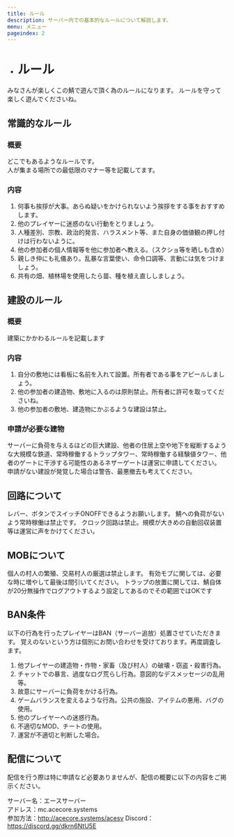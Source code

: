 ```yaml
---
title: ルール
description: サーバー内での基本的なルールについて解説します。
menu: メニュー
pageindex: 2
---
```

* # ルール

みなさんが楽しくこの鯖で遊んで頂く為のルールになります。
ルールを守って楽しく遊んでくださいね。

## 常識的なルール

### 概要

どこでもあるようなルールです。\
人が集まる場所での最低限のマナー等を記載してます。

### 内容

1. 何事も挨拶が大事。あらぬ疑いをかけられないよう挨拶をする事をおすすめします。
2. 他のプレイヤーに迷惑のない行動をとりましょう。
3. 人種差別、宗教、政治的発言、ハラスメント等、また自身の価値観の押し付けは行わないように。
4. 他の参加者の個人情報等を他に参加者へ教える。（スクショ等を晒しも含め）
5. 親しき仲にも礼儀あり。乱暴な言葉使い、命令口調等、言動には気をつけましょう。
6. 共有の畑、植林場を使用したら苗、種を植え直ししましょう。

## 建設のルール

### 概要

建築にかかわるルールを記載します

### 内容

1. 自分の敷地には看板に名前を入れて設置。所有者である事をアピールしましょう。
2. 他の参加者の建造物、敷地に入るのは原則禁止。所有者に許可を取ってくださいね。
3. 他の参加者の敷地、建造物にかぶるような建設は禁止。

### 申請が必要な建物

サーバーに負荷を与えるほどの巨大建設、他者の住居上空や地下を縦断するような大規模な鉄道、常時稼働するトラップタワー、常時稼働する経験値タワー、他者のゲートに干渉する可能性のあるネザーゲートは運営に申請してください。
申請がない建設が発覚した場合は警告、最悪撤去も考えてください。

## 回路について

レバー、ボタンでスイッチONOFFできるようお願いします。
鯖への負荷がないよう常時稼働は禁止です。
クロック回路は禁止。規模が大きめの自動回収装置等は運営に声をかけてください。

## MOBについて

個人の村人の繁殖、交易村人の厳選は禁止します。
有効モブに関しては、必要な時に増やして最後は間引いてください。
トラップの放置に関しては、鯖自体が20分無操作でログアウトするよう設定してあるのでその範囲ではOKです

## BAN条件

以下の行為を行ったプレイヤーはBAN（サーバー追放）処置させていただきます。
覚えのないという方は個別にお問い合わせを受けております。再度調査します。

1. 他プレイヤーの建造物・作物・家畜（及び村人）の破壊・窃盗・殺害行為。
2. チャットでの暴言、過度なログ荒らし行為。意図的なデスメッセージの乱用等。
3. 故意にサーバーに負荷をかける行為。
4. ゲームバランスを変えるような行為。公共の施設、アイテムの悪用、バグの使用。
5. 他のプレイヤーへの迷惑行為。
6. 不適切なMOD、チートの使用。
7. 運営が不適切と判断した場合。

## 配信について

配信を行う際は特に申請など必要ありませんが、配信の概要に以下の内容をご掲示ください。

サーバー名：エースサーバー\
アドレス：mc.acecore.systems\
参加方法：http://acecore.systems/acesv
Discord：https://discord.gg/dkrn6NtU5E